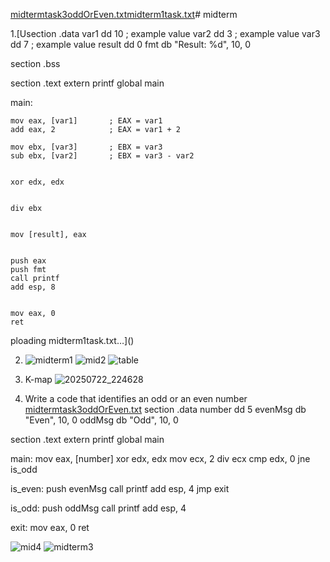 [midtermtask3oddOrEven.txt](https://github.com/user-attachments/files/21809221/midtermtask3oddOrEven.txt)[midterm1task.txt](https://github.com/user-attachments/files/21809030/midterm1task.txt)# midterm

1.[Usection .data
    var1 dd 10        ; example value
    var2 dd 3         ; example value
    var3 dd 7         ; example value
    result dd 0
    fmt db "Result: %d", 10, 0

section .bss

section .text
    extern printf
    global main

main:
    
    mov eax, [var1]       ; EAX = var1
    add eax, 2            ; EAX = var1 + 2

    mov ebx, [var3]       ; EBX = var3
    sub ebx, [var2]       ; EBX = var3 - var2

    
    xor edx, edx          

   
    div ebx               

   
    mov [result], eax

    
    push eax              
    push fmt              
    call printf
    add esp, 8            

  
    mov eax, 0
    ret
ploading midterm1task.txt…]()

2. ![midterm1](https://github.com/user-attachments/assets/8bc31771-2a97-4ab0-80f5-1e416de54499)
   ![mid2](https://github.com/user-attachments/assets/91f906d3-e655-4b07-bb50-9e8011026c20)
   ![table](https://github.com/user-attachments/assets/01339059-5fec-4d56-8997-c5b55ab83f2c)


3. K-map
![20250722_224628](https://github.com/user-attachments/assets/5fbbd97c-8a95-42e2-bfea-a390c7387e8b)

4. Write a code that identifies an odd or an even number
 [midtermtask3oddOrEven.txt](https://github.com/user-attachments/files/21809373/midtermtask3oddOrEven.txt)
section .data
    number  dd  5
    evenMsg db "Even", 10, 0
    oddMsg  db "Odd", 10, 0

section .text
    extern printf
    global main

main:
    mov eax, [number]
    xor edx, edx
    mov ecx, 2
    div ecx
    cmp edx, 0
    jne is_odd

is_even:
    push evenMsg
    call printf
    add esp, 4
    jmp exit

is_odd:
    push oddMsg
    call printf
    add esp, 4

exit:
    mov eax, 0
    ret




   ![mid4](https://github.com/user-attachments/assets/7736f0be-f16d-4242-96ca-bae99e2e073e)
![midterm3](https://github.com/user-attachments/assets/4569c528-2631-440a-9d9b-ee279ff73156)

